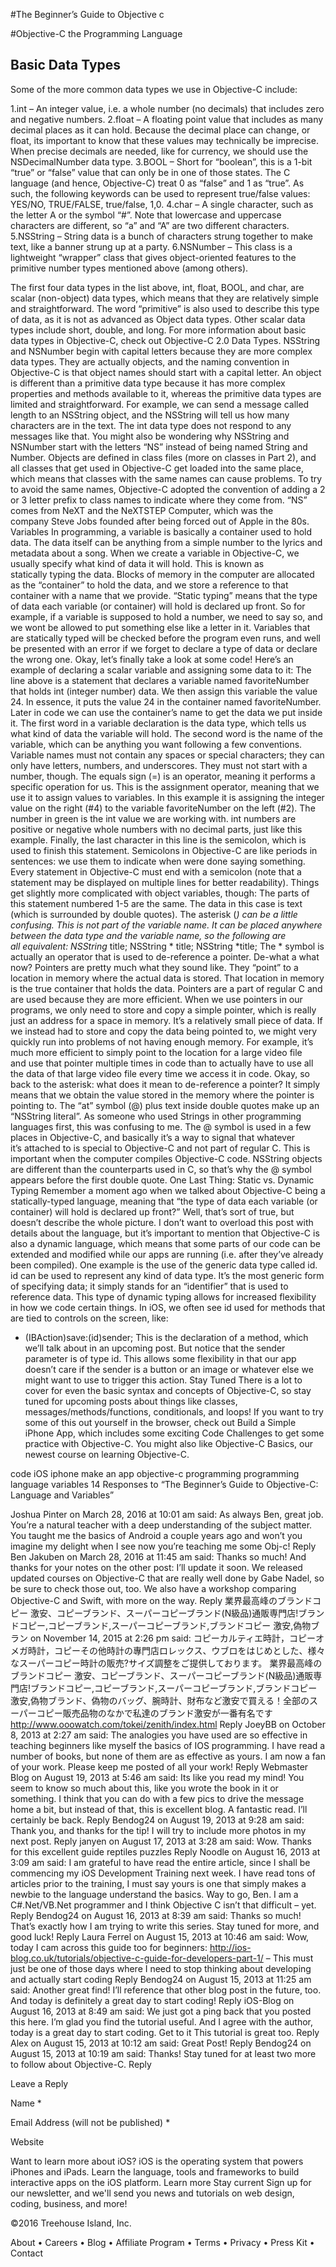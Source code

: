 #The Beginner’s Guide to Objective c

#Objective-C the Programming Language

## Basic Data Types

Some of the more common data types we use in Objective-C include:

1.int – An integer value, i.e. a whole number (no decimals) that includes zero and negative numbers.
2.float – A floating point value that includes as many decimal places as it can hold. Because the decimal place can change, or float,    its important to know that these values may technically be imprecise. When precise decimals are needed, like for currency, we should use the NSDecimalNumber data type.
3.BOOL – Short for “boolean”, this is a 1-bit “true” or “false” value that can only be in one of those states. The C language (and hence, Objective-C) treat 0 as “false” and 1 as “true”. As such, the following keywords can be used to represent true/false values: YES/NO, TRUE/FALSE, true/false, 1,0.
4.char – A single character, such as the letter A or the symbol “#”. Note that lowercase and uppercase characters are different, so “a” and “A” are two different characters.
5.NSString – String data is a bunch of characters strung together to make text, like a banner strung up at a party.
6.NSNumber – This class is a lightweight “wrapper” class that gives object-oriented features to the primitive number types mentioned above (among others).

The first four data types in the list above, int, float, BOOL, and char, are scalar (non-object) data types, which means that they are relatively simple and straightforward. The word “primitive” is also used to describe this type of data, as it is not as advanced as Object data types. Other scalar data types include short, double, and long. For more information about basic data types in Objective-C, check out Objective-C 2.0 Data Types. NSString and NSNumber begin with capital letters because they are more complex data types. They are actually objects, and the naming convention in Objective-C is that object names should start with a capital letter. An object is different than a primitive data type because it has more complex properties and methods available to it, whereas the primitive data types are limited and straightforward. For example, we can send a message called length to an NSString object, and the NSString will tell us how many characters are in the text. The int data type does not respond to any messages like that. You might also be wondering why NSString and NSNumber start with the letters “NS” instead of being named String and Number. Objects are defined in class files (more on classes in Part 2), and all classes that get used in Objective-C get loaded into the same place, which means that classes with the same names can cause problems. To try to avoid the same names, Objective-C adopted the convention of adding a 2 or 3 letter prefix to class names to indicate where they come from. “NS” comes from NeXT and the NeXTSTEP Computer, which was the company Steve Jobs founded after being forced out of Apple in the 80s.
Variables
In programming, a variable is basically a container used to hold data. The data itself can be anything from a simple number to the lyrics and metadata about a song. When we create a variable in Objective-C, we usually specify what kind of data it will hold. This is known as statically typing the data. Blocks of memory in the computer are allocated as the “container” to hold the data, and we store a reference to that container with a name that we provide. “Static typing” means that the type of data each variable (or container) will hold is declared up front. So for example, if a variable is supposed to hold a number, we need to say so, and we wont be allowed to put something else like a letter in it. Variables that are statically typed will be checked before the program even runs, and well be presented with an error if we forget to declare a type of data or declare the wrong one. Okay, let’s finally take a look at some code! Here’s an example of declaring a scalar variable and assigning some data to it:  The line above is a statement that declares a variable named favoriteNumber that holds int (integer number) data. We then assign this variable the value 24. In essence, it puts the value 24 in the container named favoriteNumber. Later in code we can use the container’s name to get the data we put inside it.
The first word in a variable declaration is the data type, which tells us what kind of data the variable will hold.
The second word is the name of the variable, which can be anything you want following a few conventions. Variable names must not contain any spaces or special characters; they can only have letters, numbers, and underscores. They must not start with a number, though.
The equals sign (=) is an operator, meaning it performs a specific operation for us. This is the assignment operator, meaning that we use it to assign values to variables. In this example it is assigning the integer value on the right (#4) to the variable favoriteNumber on the left (#2).
The number in green is the int value we are working with. int numbers are positive or negative whole numbers with no decimal parts, just like this example.
Finally, the last character in this line is the semicolon, which is used to finish this statement. Semicolons in Objective-C are like periods in sentences: we use them to indicate when were done saying something. Every statement in Objective-C must end with a semicolon (note that a statement may be displayed on multiple lines for better readability).
Things get slightly more complicated with object variables, though:  The parts of this statement numbered 1-5 are the same. The data in this case is text (which is surrounded by double quotes).
The asterisk (*) can be a little confusing. This is not part of the variable name. It can be placed anywhere between the data type and the variable name, so the following are all equivalent: 
NSString* title;
NSString * title; 
NSString *title;
The * symbol is actually an operator that is used to de-reference a pointer. De-what a what now? Pointers are pretty much what they sound like. They “point” to a location in memory where the actual data is stored. That location in memory is the true container that holds the data. Pointers are a part of regular C and are used because they are more efficient. When we use pointers in our programs, we only need to store and copy a simple pointer, which is really just an address for a space in memory. It’s a relatively small piece of data. If we instead had to store and copy the data being pointed to, we might very quickly run into problems of not having enough memory. For example, it’s much more efficient to simply point to the location for a large video file and use that pointer multiple times in code than to actually have to use all the data of that large video file every time we access it in code. Okay, so back to the asterisk: what does it mean to de-reference a pointer? It simply means that we obtain the value stored in the memory where the pointer is pointing to.
The “at” symbol (@) plus text inside double quotes make up an “NSString literal”. As someone who used Strings in other programming languages first, this was confusing to me. The @ symbol is used in a few places in Objective-C, and basically it’s a way to signal that whatever it’s attached to is special to Objective-C and not part of regular C. This is important when the computer compiles Objective-C code. NSString objects are different than the counterparts used in C, so that’s why the @ symbol appears before the first double quote.
One Last Thing: Static vs. Dynamic Typing
Remember a moment ago when we talked about Objective-C being a statically-typed language, meaning that “the type of data each variable (or container) will hold is declared up front?” Well, that’s sort of true, but doesn’t describe the whole picture. I don’t want to overload this post with details about the language, but it’s important to mention that Objective-C is also a dynamic language, which means that some parts of our code can be extended and modified while our apps are running (i.e. after they’ve already been compiled). One example is the use of the generic data type called id. id can be used to represent any kind of data type. It’s the most generic form of specifying data; it simply stands for an “identifier” that is used to reference data. This type of dynamic typing allows for increased flexibility in how we code certain things. In iOS, we often see id used for methods that are tied to controls on the screen, like:
- (IBAction)save:(id)sender;
This is the declaration of a method, which we’ll talk about in an upcoming post. But notice that the sender parameter is of type id. This allows some flexibility in that our app doesn’t care if the sender is a button or an image or whatever else we might want to use to trigger this action.
Stay Tuned
There is a lot to cover for even the basic syntax and concepts of Objective-C, so stay tuned for upcoming posts about things like classes, messages/methods/functions, conditionals, and loops! If you want to try some of this out yourself in the browser, check out Build a Simple iPhone App, which includes some exciting Code Challenges to get some practice with Objective-C. You might also like Objective-C Basics, our newest course on learning Objective-C.


code
iOS
iphone
make an app
objective-c
programming
programming language
variables
14 Responses to “The Beginner’s Guide to Objective-C: Language and Variables” 


Joshua Pinter on March 28, 2016 at 10:01 am said: 
As always Ben, great job. You’re a natural teacher with a deep understanding of the subject matter.
You taught me the basics of Android a couple years ago and won’t you imagine my delight when I see now you’re teaching me some Obj-c! 
Reply 
Ben Jakuben on March 28, 2016 at 11:45 am said: 
Thanks so much! And thanks for your notes on the other post: I’ll update it soon. We released updated courses on Objective-C that are really well done by Gabe Nadel, so be sure to check those out, too. We also have a workshop comparing Objective-C and Swift, with more on the way. 
Reply 
業界最高峰のブランドコピー 激安、コピーブランド、スーパーコピーブランド(N級品)通販専門店!ブランドコピー,コピーブランド,スーパーコピーブランド,ブランドコピー 激安,偽物ブラン on November 14, 2015 at 2:26 pm said: 
コピーカルティエ時計，コピーオメガ時計，コピーその他時計の專門店ロレックス、ウブロをはじめとした、様々なスーパーコピー時計の販売?サイズ調整をご提供しております。
業界最高峰のブランドコピー 激安、コピーブランド、スーパーコピーブランド(N級品)通販専門店!ブランドコピー,コピーブランド,スーパーコピーブランド,ブランドコピー 激安,偽物ブランド、偽物のバッグ、腕時計、財布など激安で買える！全部のスーパーコピー販売品物のなかで私達のブランド激安が一番有名です http://www.ooowatch.com/tokei/zenith/index.html
Reply 
JoeyBB on October 8, 2013 at 2:27 am said: 
The analogies you have used are so effective in teaching beginners like myself the basics of IOS programming. I have read a number of books, but none of them are as effective as yours. I am now a fan of your work. Please keep me posted of all your work!
Reply 
Webmaster Blog on August 19, 2013 at 5:46 am said: 
Its like you read my mind! You seem to know so much about this, like you wrote the book in it or something. I think that you can do with a few pics to drive the message home a bit, but instead of that, this is excellent blog. A fantastic read. I’ll certainly be back.
Reply 
Bendog24 on August 19, 2013 at 9:28 am said: 
Thank you, and thanks for the tip! I will try to include more photos in my next post. 
Reply 
janyen on August 17, 2013 at 3:28 am said: 
Wow. Thanks for this excellent guide  reptiles puzzles
Reply 
Noodle on August 16, 2013 at 3:09 am said: 
I am grateful to have read the entire article, since I shall be commencing my iOS Development Training next week. I have read tons of articles prior to the training, I must say yours is one that simply makes a newbie to the language understand the basics. Way to go, Ben. I am a C#.Net/VB.Net programmer and I think Objective C isn’t that difficult – yet.
Reply 
Bendog24 on August 16, 2013 at 8:39 am said: 
Thanks so much! That’s exactly how I am trying to write this series. Stay tuned for more, and good luck!
Reply 
Laura Ferrel on August 15, 2013 at 10:46 am said: 
Wow, today I cam across this guide too for beginners: http://ios-blog.co.uk/tutorials/objective-c-guide-for-developers-part-1/ – This must just be one of those days where I need to stop thinking about developing and actually start coding 
Reply 
Bendog24 on August 15, 2013 at 11:25 am said: 
Another great find! I’ll reference that other blog post in the future, too. And today is definitely a great day to start coding!
Reply 
iOS-Blog on August 16, 2013 at 8:49 am said: 
We just got a ping back that you posted this here. I’m glad you find the tutorial useful. And I agree with the author, today is a great day to start coding. Get to it  This tutorial is great too. 
Reply 
Alex on August 15, 2013 at 10:12 am said: 
Great Post!
Reply 
Bendog24 on August 15, 2013 at 10:19 am said: 
Thanks! Stay tuned for at least two more to follow about Objective-C. 
Reply 


Leave a Reply

 
Name *
 
Email Address (will not be published) *
 
Website

 
 
Want to learn more about iOS? 
iOS is the operating system that powers iPhones and iPads. Learn the language, tools and frameworks to build interactive apps on the iOS platform. 
Learn more 
Stay current
Sign up for our newsletter, and we'll send you news and tutorials on web design, coding, business, and more!
 




©2016 Treehouse Island, Inc. 

About • Careers • Blog • Affiliate Program • Terms • Privacy • Press Kit • Contact 






